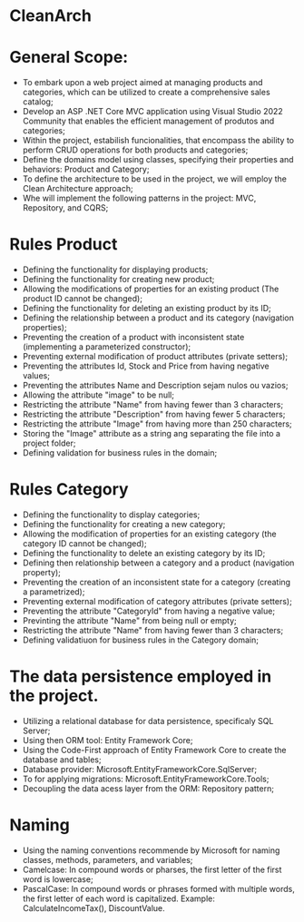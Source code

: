 # CleanArch

# General Scope:

- To embark upon a web project aimed at managing products and categories, which can be utilized to create a comprehensive sales catalog;
- Develop an ASP .NET Core MVC application using Visual Studio 2022 Community that enables the efficient management of produtos and categories;
- Within the project, estabilish funcionalities, that encompass the ability to perform CRUD operations for both products and categories;
- Define the domains model using classes, specifying their properties and behaviors: Product and Category;
- To define the architecture to be used in the project, we will employ the Clean Architecture approach;
- Whe will implement the following patterns in the project: MVC, Repository, and CQRS;

# Rules Product

- Defining the functionality for displaying products;
- Defining the functionality for creating new product;
- Allowing the modifications of properties for an existing product (The product ID cannot be changed);
- Defining the functionality for deleting an existing product by its ID;
- Defining the relationship between a product and its category (navigation properties);
- Preventing the creation of a product with inconsistent state (implementing a parameterized constructor);
- Preventing external modification of product attributes (private setters);
- Preventing the attributes Id, Stock and Price from having negative values;
- Preventing the attributes Name and Description sejam nulos ou vazios;
- Allowing the attribute "image" to be null;
- Restricting the attribute "Name" from having fewer than 3 characters;
- Restricting the attribute "Description" from having fewer 5 characters;
- Restricting the attribute "Image" from having more than 250 characters;
- Storing the "Image" attribute as a string ang separating the file into a project folder;
- Defining validation for business rules in the domain;

# Rules Category

- Defining the functionality to display categories;
- Defining the functionality for creating a new category;
- Allowing the modification of properties for an existing category (the category ID cannot be changed);
- Defining the functionality to delete an existing category by its ID;
- Defining then relationship between a category and a product (navigation property);
- Preventing the creation of an inconsistent state for a category (creating a parametrized);
- Preventing external modification of category attributes (private setters);
- Preventing the attribute "CategoryId" from having a negative value;
- Previnting the attribute "Name" from being null or empty;
- Restricting the attribute "Name" from having fewer than 3 characters;
- Defining validatiuon for business rules in the Category domain;

# The data persistence employed in the project.

- Utilizing a relational database for data persistence, specificaly SQL Server;
- Using then ORM tool: Entity Framework Core;
- Using the Code-First approach of Entity Framework Core to create the database and tables;
- Database provider: Microsoft.EntityFrameworkCore.SqlServer;
- To for applying migrations: Microsoft.EntityFrameworkCore.Tools;
- Decoupling the data acess layer from the ORM: Repository pattern;

# Naming

- Using the naming conventions recommende by Microsoft for naming classes, methods, parameters, and variables;
- Camelcase: In compound words or pharses, the first letter of the first word is lowercase;
- PascalCase: In compound words or phrases formed with multiple words, the first letter of each word is capitalized. Example: CalculateIncomeTax(), DiscountValue.







